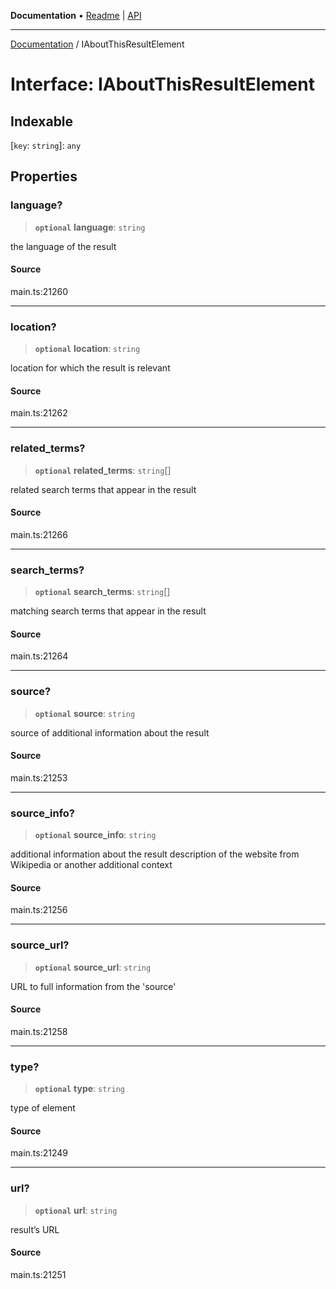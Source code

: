 **Documentation** • [Readme](../README.md) \| [API](../globals.md)

***

[Documentation](../README.md) / IAboutThisResultElement

# Interface: IAboutThisResultElement

## Indexable

 \[`key`: `string`\]: `any`

## Properties

### language?

> **`optional`** **language**: `string`

the language of the result

#### Source

main.ts:21260

***

### location?

> **`optional`** **location**: `string`

location for which the result is relevant

#### Source

main.ts:21262

***

### related\_terms?

> **`optional`** **related\_terms**: `string`[]

related search terms that appear in the result

#### Source

main.ts:21266

***

### search\_terms?

> **`optional`** **search\_terms**: `string`[]

matching search terms that appear in the result

#### Source

main.ts:21264

***

### source?

> **`optional`** **source**: `string`

source of additional information about the result

#### Source

main.ts:21253

***

### source\_info?

> **`optional`** **source\_info**: `string`

additional information about the result
description of the website from Wikipedia or another additional context

#### Source

main.ts:21256

***

### source\_url?

> **`optional`** **source\_url**: `string`

URL to full information from the 'source'

#### Source

main.ts:21258

***

### type?

> **`optional`** **type**: `string`

type of element

#### Source

main.ts:21249

***

### url?

> **`optional`** **url**: `string`

result’s URL

#### Source

main.ts:21251
